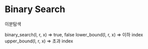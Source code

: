 # Binary Search
이분탐색

binary_search(l, r, x) => true, false
lower_bound(l, r, x) => 이하 index
upper_bound(l, r, x) => 초과 index